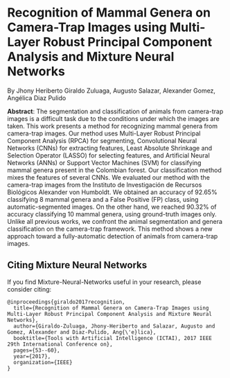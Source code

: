 # Recognition of Mammal Genera on Camera-Trap Images using Multi-Layer Robust Principal Component Analysis and Mixture Neural Networks
By Jhony Heriberto Giraldo Zuluaga, Augusto Salazar, Alexander Gomez, Angélica Diaz Pulido

**Abstract**: The segmentation and classification of animals from camera-trap images is a difficult task due to the conditions under which the images are taken. This work presents a method for recognizing mammal genera from camera-trap images. Our method uses Multi-Layer Robust Principal Component Analysis (RPCA) for segmenting, Convolutional Neural Networks (CNNs) for extracting features, Least Absolute Shrinkage and Selection Operator (LASSO) for selecting features, and Artificial Neural Networks (ANNs) or Support Vector Machines (SVM) for classifying mammal genera present in the Colombian forest. Our classification method mixes the features of several CNNs. We evaluated our method with the camera-trap images from the Instituto de Investigación de Recursos Biológicos Alexander von Humboldt. We obtained an accuracy of 92.65% classifying 8 mammal genera and a False Positive (FP) class, using automatic-segmented images. On the other hand, we reached 90.32% of accuracy classifying 10 mammal genera, using ground-truth images only. Unlike all previous works, we confront the animal segmentation and genera classification on the camera-trap framework. This method shows a new approach toward a fully-automatic detection of animals from camera-trap images.

## Citing Mixture Neural Networks

If you find Mixture-Neural-Networks useful in your research, please consider citing:

```
@inproceedings{giraldo2017recognition,
  title={Recognition of Mammal Genera on Camera-Trap Images using Multi-Layer Robust Principal Component Analysis and Mixture Neural Networks},
  author={Giraldo-Zuluaga, Jhony-Heriberto and Salazar, Augusto and Gomez, Alexander and Diaz-Pulido, Ang{\'e}lica},
  booktitle={Tools with Artificial Intelligence (ICTAI), 2017 IEEE 29th International Conference on},
  pages={53--60},
  year={2017},
  organization={IEEE}
}
```
